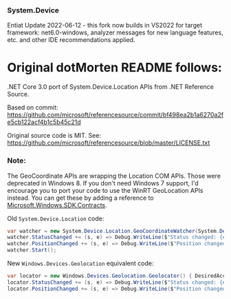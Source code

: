 ### System.Device

Entiat Update 2022-06-12 - this fork now builds in VS2022 for target framework: net6.0-windows, analyzer messages for new language features, etc. and other IDE recommendations applied.

Original dotMorten README follows:
===========================

.NET Core 3.0 port of System.Device.Location APIs from .NET Reference Source.

Based on commit: https://github.com/microsoft/referencesource/commit/bf498ea2b1a6270a2fe5cb122acf4b1c5b45c21d

Original source code is MIT. See: https://github.com/microsoft/referencesource/blob/master/LICENSE.txt

### Note:
The GeoCoordinate APIs are wrapping the Location COM APIs. Those were deprecated in Windows 8. 
If you don't need Windows 7 support, I'd encourage you to port your code to use the WinRT GeoLocation APIs instead. You can get these by adding a reference to [Microsoft.Windows.SDK.Contracts](https://www.nuget.org/packages/Microsoft.Windows.SDK.Contracts/).

Old `System.Device.Location` code:
```cs
var watcher = new System.Device.Location.GeoCoordinateWatcher(System.Device.Location.GeoPositionAccuracy.High);
watcher.StatusChanged += (s, e) => Debug.WriteLine($"Status changed: {e.Status}");
watcher.PositionChanged += (s, e) => Debug.WriteLine($"Position changed: {e.Position.Location.Latitude} , {e.Position.Location.Longitude} , {e.Position.Location.Altitude}  ");
watcher.Start();
```
New `Windows.Devices.Geolocation` equivalent code:
```cs
var locator = new Windows.Devices.Geolocation.Geolocator() { DesiredAccuracy = Windows.Devices.Geolocation.PositionAccuracy.High };
locator.StatusChanged += (s, e) => Debug.WriteLine($"Status changed: {e.Status}");
locator.PositionChanged += (s, e) => Debug.WriteLine($"Position changed: {e.Position.Coordinate.Point.Position.Latitude} , {e.Position.Coordinate.Point.Position.Longitude} , {e.Position.Coordinate.Point.Position.Altitude}  ");
```
